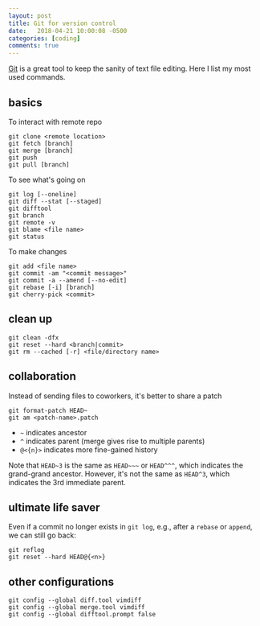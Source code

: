 ```yaml
---
layout: post
title: Git for version control
date:   2018-04-21 10:00:08 -0500
categories: [coding]
comments: true
---
```


[Git](https://git-scm.com/) is a great tool to keep the sanity of text file editing.
Here I list my most used commands.

## basics

To interact with remote repo

```
git clone <remote location>
git fetch [branch]
git merge [branch]
git push
git pull [branch]
```

To see what's going on
```
git log [--oneline]
git diff --stat [--staged]
git difftool
git branch
git remote -v
git blame <file name>
git status
```

To make changes
```
git add <file name>
git commit -am "<commit message>"
git commit -a --amend [--no-edit]
git rebase [-i] [branch]
git cherry-pick <commit>
```

## clean up

```
git clean -dfx
git reset --hard <branch|commit>
git rm --cached [-r] <file/directory name>
```

## collaboration

Instead of sending files to coworkers, it's better to share a patch

```
git format-patch HEAD~
git am <patch-name>.patch
```

* `~` indicates ancestor
* `^` indicates parent (merge gives rise to multiple parents)
* `@<{n}>` indicates more fine-gained history

Note that `HEAD~3` is the same as `HEAD~~~` or `HEAD^^^`, which indicates the grand-grand ancestor.
However, it's not the same as `HEAD^3`, which indicates the 3rd immediate parent.

## ultimate life saver

Even if a commit no longer exists in `git log`,
e.g., after a `rebase` or `append`, we can still go back:

```
git reflog
git reset --hard HEAD@{<n>}
```

## other configurations

```
git config --global diff.tool vimdiff
git config --global merge.tool vimdiff
git config --global difftool.prompt false
```

